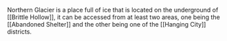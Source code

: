 Northern Glacier is a place full of ice that is located on the underground of [[Brittle Hollow]], it can be accessed from at least two areas, one being the [[Abandoned Shelter]] and the other being one of the [[Hanging City]] districts.
